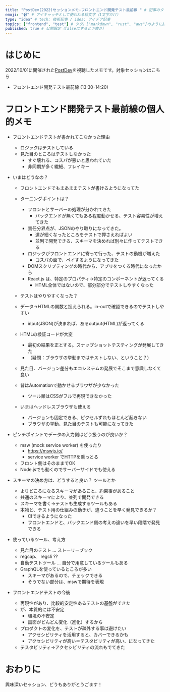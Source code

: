 ```yaml
---
title: "PostDev(2022)セッションメモ-フロントエンド開発テスト最前線 " # 記事のタイトル
emoji: "📹" # アイキャッチとして使われる絵文字（1文字だけ）
type: "idea" # tech: 技術記事 / idea: アイデア記事
topics: ["frontend", "test"] # タグ。["markdown", "rust", "aws"]のように指定する
published: true # 公開設定（falseにすると下書き）
---
```


# はじめに

2022/10/01に開催された[PostDev](https://lp.nijibox.jp/cp/postdev/)を視聴したメモです。対象セッションはこちら

- フロントエンド開発テスト最前線 (13:30-14:20)


# フロントエンド開発テスト最前線の個人的メモ

- フロントエンドテストが書かれてこなかった理由
  - ロジックはテストしている
  - 見た目のところはテストしなかった
    - すぐ壊れる、コスパが悪いと思われていた
    - 非同期が多く繊細、フレイキー

- いまはどうなの？
  - フロントエンドでもまあままテストが書けるようになってた
  - ターニングポイントは？
    - フロントとサーバーの処理が分かれてきた
      - バックエンドが無くてもある程度動かせる、テスト容易性が増えてきた
    - 責任分界点が、JSONのやり取りになってきた。
      - 道が細くなったところをテストで押さえればよい
      - 並列で開発できる、スキーマを決めれば別々に作ってテストできる
    - ロジックがフロントエンドに寄って行った、テストの動機が増えた
      - コスパの面で、ペイするようになってきた
    - DOMスクリプティングの時代から、アプリをつくる時代になったから
    - React.js は、特定のプロパティ→特定のコンポーネントが返ってくる
      - HTML全体ではないので、部分部分でテストしやすくなった
  
  - テストはやりやすくなった？
  - データ→HTMLの関数と捉えられる。in-outで確認できるのでテストしやすい
    - input(JSON)が決まれば、あるoutput(HTML)が返ってくる
  - HTMLの検証コードが大変
    - 最初の結果を正とする。スナップショットテスティングが発展してきた
    - （疑問：ブラウザの挙動まではテストしない、ということ？）
  - 見た目、バージョン差分もエコシステムの発展でそこまで意識しなくて良い
  - 昔はAutomationで動かせるブラウザが少なかった
    - ツール類はCSSがフルで再現できなかった
  - いまはヘッドレスブラウザも使える
    - バージョンも固定できる、ピクセルずれもほとんど起きない
    - ブラウザの挙動、見た目のテストも可能になってきた

- ピンチポイントでデータの入力側はどう扱うのが良いか？
  - msw (mock service worker) を使ったり
    - https://mswjs.io/
    - service worker でHTTPを乗っとる
  - フロント側はそのままでOK
  - Node.jsでも動くのでサーバーサイドでも使える

- スキーマの決め方は、どうすると良い？ ツールとか
  - よりどころになるスキーマがあること、約束事があること
  - 共通のスキーマにより、並列で開発できる
  - スキーマを書く→テストも生成するツールもある
  - 本物と、テスト用の仕組みの動きが、違うことを早く発見できるか？
    - CIできるようになった
    - フロントエンドと、バックエンド側の考えの違いを早い段階で発見できる

- 使っているツール、考え方
  - 見た目のテスト … ストーリーブック
  - regcap、 regcli ??
  - 自動テストツール … 自分で用意しているツールもある
  - GraphQLを使っているところが多い
    - スキーマがあるので、チェックできる
    - そうでない部分は、mswで期待を表現

- フロントエンドテストの今後
  - 再現性があり、比較的安定性あるテストの基盤ができた
  - が、本質的には不安定
    - 環境の不安定
    - 画面がどんどん変化（進化）するから
  - プロダクトの変化を、テストが疎外する事は避けたい
    - アクセシビリティを活用すると、カバーできるかも
    - アクセシビリティが高い＝テスタビリティが高い、になってきた
  - テスタビリティ→アクセシビリティの流れもでてきた


# おわりに

興味深いセッション、どうもありがとうごます！




